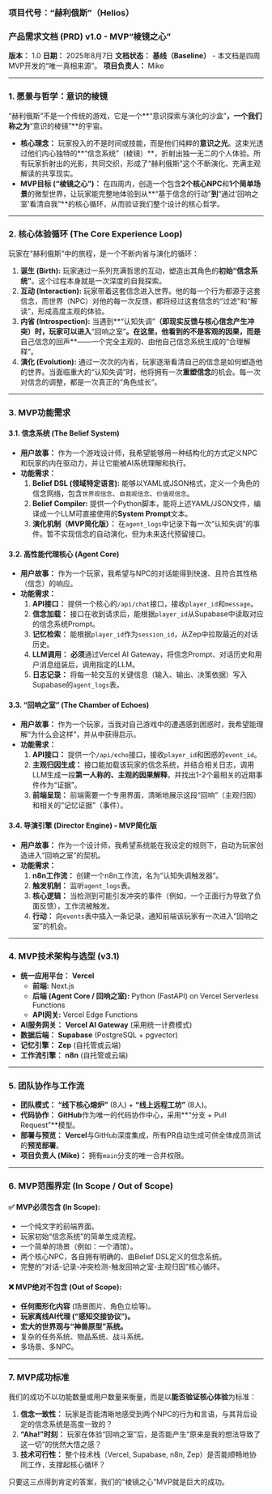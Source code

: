 

### **项目代号：“赫利俄斯”（Helios）**

### **产品需求文档 (PRD) v1.0 - MVP“棱镜之心”**

**版本：** 1.0
**日期：** 2025年8月7日
**文档状态：** **基线（Baseline）** - 本文档是四周MVP开发的“唯一真相来源”。
**项目负责人：** Mike

---

### **1. 愿景与哲学：意识的棱镜**

“赫利俄斯”不是一个传统的游戏，它是一个**“意识探索与演化的沙盒”**，一个我们称之为**“意识的棱镜”**的宇宙。

* **核心理念：** 玩家投入的不是时间或技能，而是他们纯粹的**意识之光**。这束光透过他们内心独特的**“信念系统”（棱镜）**，折射出独一无二的个人体验。所有玩家折射出的光影，共同交织，形成了“赫利俄斯”这个不断演化、充满主观解读的共享现实。
* **MVP目标 (“棱镜之心”)：** 在四周内，创造一个包含**2个核心NPC**和**1个简单场景**的微型世界，让玩家能完整地体验到从**“基于信念的行动”**到**“通过‘回响之室’看清自我”**的核心循环，从而验证我们整个设计的核心哲学。

---

### **2. 核心体验循环 (The Core Experience Loop)**

玩家在“赫利俄斯”中的旅程，是一个不断内省与演化的循环：

1. **诞生 (Birth):** 玩家通过一系列充满哲思的互动，塑造出其角色的**初始“信念系统”**。这个过程本身就是一次深度的自我探索。
2. **互动 (Interaction):** 玩家带着这套信念进入世界。他的每一个行为都源于这套信念，而世界（NPC）对他的每一次反馈，都将经过这套信念的“过滤”和“解读”，形成高度主观的体验。
3. **内省 (Introspection):** 当遇到**“认知失调”**（即现实反馈与核心信念产生冲突）时，玩家可以进入**“回响之室”**。在这里，他看到的不是客观的因果，而是**自己信念的回声**——一个完全主观的、由他自己信念系统生成的“合理解释”。
4. **演化 (Evolution):** 通过一次次的内省，玩家逐渐看清自己的信念是如何塑造他的世界。当面临重大的“认知失调”时，他将拥有一次**重塑信念**的机会。每一次对信念的调整，都是一次真正的“角色成长”。

---

### **3. MVP功能需求**

#### **3.1. 信念系统 (The Belief System)**

* **用户故事：** 作为一个游戏设计师，我希望能够用一种结构化的方式定义NPC和玩家的内在驱动力，并让它能被AI系统理解和执行。
* **功能需求：**
  1. **Belief DSL (领域特定语言):** 能够以YAML或JSON格式，定义一个角色的信念网络，包含`世界观信念`、`自我观信念`、`价值观信念`。
  2. **Belief Compiler:** 提供一个Python脚本，能将上述YAML/JSON文件，编译成一个LLM可直接使用的**System Prompt**文本。
  3. **演化机制（MVP简化版）：** 在`agent_logs`中记录下每一次“认知失调”的事件。暂不实现信念的自动演化，但为未来迭代预留接口。

#### **3.2. 高性能代理核心 (Agent Core)**

* **用户故事：** 作为一个玩家，我希望与NPC的对话能得到快速、且符合其性格（信念）的响应。
* **功能需求：**
  1. **API接口：** 提供一个核心的`/api/chat`接口，接收`player_id`和`message`。
  2. **信念加载：** 接口在收到请求后，能根据`player_id`从Supabase中读取对应的信念系统Prompt。
  3. **记忆检索：** 能根据`player_id`作为`session_id`，从Zep中拉取最近的对话历史。
  4. **LLM调用：** **必须**通过Vercel AI Gateway，将信念Prompt、对话历史和用户消息组装后，调用指定的LLM。
  5. **日志记录：** 将每一轮交互的关键信息（输入、输出、决策依据）写入Supabase的`agent_logs`表。

#### **3.3. “回响之室” (The Chamber of Echoes)**

* **用户故事：** 作为一个玩家，当我对自己游戏中的遭遇感到困惑时，我希望能理解“为什么会这样”，并从中获得启示。
* **功能需求：**
  1. **API接口：** 提供一个`/api/echo`接口，接收`player_id`和困惑的`event_id`。
  2. **主观归因生成：** 接口能加载该玩家的信念系统，并结合相关日志，调用LLM生成一段**第一人称的、主观的因果解释**，并找出1-2个最相关的近期事件作为“证据”。
  3. **前端呈现：** 前端需要一个专用界面，清晰地展示这段“回响”（主观归因）和相关的“记忆证据”（事件）。

#### **3.4. 导演引擎 (Director Engine) - MVP简化版**

* **用户故事：** 作为一个设计师，我希望系统能在我设定的规则下，自动为玩家创造进入“回响之室”的契机。
* **功能需求：**
  1. **n8n工作流：** 创建一个n8n工作流，名为“认知失调触发器”。
  2. **触发机制：** 监听`agent_logs`表。
  3. **核心逻辑：** 当检测到可能引发冲突的事件（例如，一个正面行为导致了负面反馈），工作流被触发。
  4. **行动：** 向`events`表中插入一条记录，通知前端该玩家有一次进入“回响之室”的机会。

---

### **4. MVP技术架构与选型 (v3.1)**

* **统一应用平台：** **Vercel**
  * **前端:** Next.js
  * **后端 (Agent Core / 回响之室):** Python (FastAPI) on Vercel Serverless Functions
  * **API网关:** Vercel Edge Functions
* **AI服务网关：** **Vercel AI Gateway** (采用统一计费模式)
* **数据后端：** **Supabase** (PostgreSQL + pgvector)
* **记忆引擎：** **Zep** (自托管或云端)
* **工作流引擎：** **n8n** (自托管或云端)

---

### **5. 团队协作与工作流**

* **团队模式：** **“线下核心熔炉”** (8人) + **“线上远程工坊”** (8人)。
* **代码协作：** **GitHub**作为唯一的代码协作中心，采用**“分支 + Pull Request”**模型。
* **部署与预览：** **Vercel**与GitHub深度集成，所有PR自动生成可供全体成员测试的**预览部署**。
* **项目负责人 (Mike)：** 拥有`main`分支的唯一合并权限。

---

### **6. MVP范围界定 (In Scope / Out of Scope)**

#### **✅ MVP必须包含 (In Scope):**

* 一个纯文字的前端界面。
* 玩家初始“信念系统”的简单生成流程。
* 一个简单的场景（例如：一个酒馆）。
* 两个核心NPC，各自拥有明确的、由Belief DSL定义的信念系统。
* 完整的“对话-记录-冲突检测-触发回响之室-主观归因”核心循环。

#### **❌ MVP绝对不包含 (Out of Scope):**

* **任何图形化内容** (场景图片、角色立绘等)。
* **玩家离线AI代理 (“感知交接协议”)。**
* **宏大的世界观与“神兽原型”系统。**
* 复杂的任务系统、物品系统、战斗系统。
* 多场景、多NPC。

---

### **7. MVP成功标准**

我们的成功不以功能数量或用户数量来衡量，而是以**能否验证核心体验**为标准：

1. **信念一致性：** 玩家是否能清晰地感受到两个NPC的行为和言语，与其背后设定的信念系统是高度一致的？
2. **“Aha!”时刻：** 玩家在体验“回响之室”后，是否能产生“原来是我的想法导致了这一切”的恍然大悟之感？
3. **技术可行性：** 整个技术栈（Vercel, Supabase, n8n, Zep）是否能顺畅地协同工作，支撑起核心循环？

只要这三点得到肯定的答案，我们的“棱镜之心”MVP就是巨大的成功。

